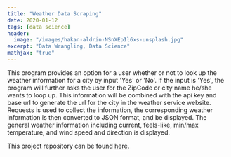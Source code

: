 ```yaml
---
title: "Weather Data Scraping"
date: 2020-01-12
tags: [data science]
header:
  image: "/images/hakan-aldrin-NSnXEpIl6xs-unsplash.jpg"
excerpt: "Data Wrangling, Data Science"
mathjax: "true"
---
```


This program provides an option for a user whether or not to look up the weather information for a city by input 'Yes' or 'No'. If the input is 'Yes', the program will further asks the user for the ZipCode or city name he/she wants to loop up. This information will be combined with the api key and base url to generate the url for the city in the weather service website. Requests is used to collect the information, the corresponding weather information is then converted to JSON format, and be displayed. The general weather information including current, feels-like, min/max temperature, and wind speed and direction is displayed.

This project repository can be found [here](https://github.com/Cristinazhang09/Jingru_projects/tree/main/Weather%20Data%20Scraping).
